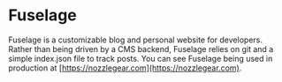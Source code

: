 # Fuselage

Fuselage is a customizable blog and personal website for developers. Rather than being driven by a CMS backend, Fuselage relies on git and a simple index.json file to track posts. You can see Fuselage being used in production at [https://nozzlegear.com](https://nozzlegear.com).